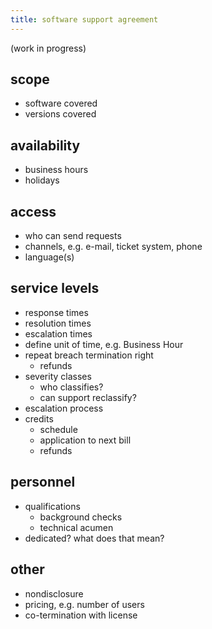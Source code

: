 ```yaml
---
title: software support agreement
---
```

(work in progress)

## scope
- software covered
- versions covered

## availability
- business hours
- holidays

## access
- who can send requests
- channels, e.g. e-mail, ticket system, phone
- language(s)

## service levels
- response times
- resolution times
- escalation times
- define unit of time, e.g. Business Hour
- repeat breach termination right
  - refunds
- severity classes
  - who classifies?
  - can support reclassify?
- escalation process
- credits
  - schedule
  - application to next bill
  - refunds

## personnel
- qualifications
  - background checks
  - technical acumen
- dedicated? what does that mean?

## other
- nondisclosure
- pricing, e.g. number of users
- co-termination with license
